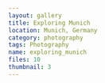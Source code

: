 ```yaml
---
layout: gallery
title: Exploring Munich
location: Munich, Germany
category: photography
tags: Photography
name: exploring_munich
files: 10
thumbnail: 3
---
```

